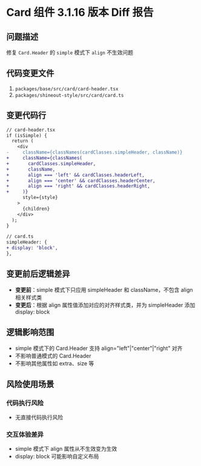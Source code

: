 # Card 组件 3.1.16 版本 Diff 报告

## 问题描述
修复 `Card.Header` 的 `simple` 模式下 `align` 不生效问题

## 代码变更文件
1. `packages/base/src/card/card-header.tsx`
2. `packages/shineout-style/src/card/card.ts`

## 变更代码行
```diff
// card-header.tsx
if (isSimple) {
  return (
    <div 
-     className={classNames(cardClasses.simpleHeader, className)}
+     className={classNames(
+       cardClasses.simpleHeader, 
+       className,
+       align === 'left' && cardClasses.headerLeft,
+       align === 'center' && cardClasses.headerCenter,
+       align === 'right' && cardClasses.headerRight,
+     )}
      style={style}
    >
      {children}
    </div>
  );
}

// card.ts
simpleHeader: {
+ display: 'block',
},
```

## 变更前后逻辑差异
- **变更前**：simple 模式下只应用 simpleHeader 和 className，不包含 align 相关样式类
- **变更后**：根据 align 属性值添加对应的对齐样式类，并为 simpleHeader 添加 display: block

## 逻辑影响范围
- simple 模式下的 Card.Header 支持 align="left"|"center"|"right" 对齐
- 不影响普通模式的 Card.Header
- 不影响其他属性如 extra、size 等

## 风险使用场景

### 代码执行风险
- 无直接代码执行风险

### 交互体验差异
- simple 模式下 align 属性从不生效变为生效
- display: block 可能影响自定义布局